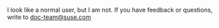 I look like a normal user, but I am not.
If you have feedback or questions, write to doc-team@suse.com
